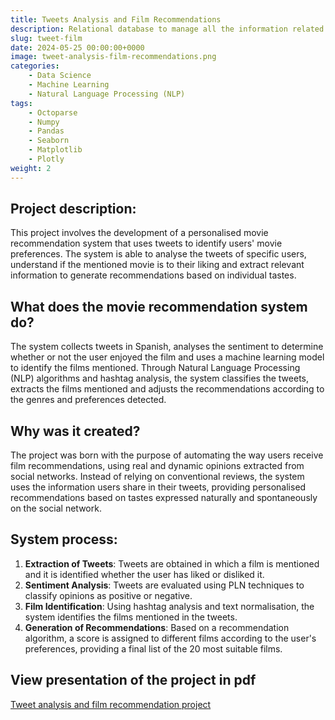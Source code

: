 ```yaml
---
title: Tweets Analysis and Film Recommendations
description: Relational database to manage all the information related to the equipment, installations and electro-medical equipment in an operating room.
slug: tweet-film
date: 2024-05-25 00:00:00+0000
image: tweet-analysis-film-recommendations.png
categories:
    - Data Science
    - Machine Learning
    - Natural Language Processing (NLP)
tags:
    - Octoparse
    - Numpy
    - Pandas
    - Seaborn
    - Matplotlib
    - Plotly
weight: 2
---
```

## Project description:
This project involves the development of a personalised movie recommendation system that uses tweets to identify users' movie preferences. The system is able to analyse the tweets of specific users, understand if the mentioned movie is to their liking and extract relevant information to generate recommendations based on individual tastes.

## What does the movie recommendation system do?
The system collects tweets in Spanish, analyses the sentiment to determine whether or not the user enjoyed the film and uses a machine learning model to identify the films mentioned. Through Natural Language Processing (NLP) algorithms and hashtag analysis, the system classifies the tweets, extracts the films mentioned and adjusts the recommendations according to the genres and preferences detected.

## Why was it created?
The project was born with the purpose of automating the way users receive film recommendations, using real and dynamic opinions extracted from social networks. Instead of relying on conventional reviews, the system uses the information users share in their tweets, providing personalised recommendations based on tastes expressed naturally and spontaneously on the social network.

## System process:
1. **Extraction of Tweets**: Tweets are obtained in which a film is mentioned and it is identified whether the user has liked or disliked it.
2. **Sentiment Analysis**: Tweets are evaluated using PLN techniques to classify opinions as positive or negative.
3. **Film Identification**: Using hashtag analysis and text normalisation, the system identifies the films mentioned in the tweets.
4. **Generation of Recommendations**: Based on a recommendation algorithm, a score is assigned to different films according to the user's preferences, providing a final list of the 20 most suitable films.

## View presentation of the project in pdf
[Tweet analysis and film recommendation project](presentacion-resultados.pdf)